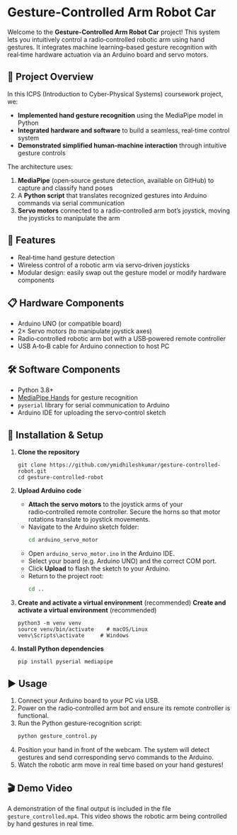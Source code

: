 # Gesture-Controlled Arm Robot Car

Welcome to the **Gesture-Controlled Arm Robot Car** project! This system lets you intuitively control a radio‑controlled robotic arm using hand gestures. It integrates machine learning–based gesture recognition with real‑time hardware actuation via an Arduino board and servo motors.

## 🌟 Project Overview

In this ICPS (Introduction to Cyber-Physical Systems) coursework project, we:

- **Implemented hand gesture recognition** using the MediaPipe model in Python
- **Integrated hardware and software** to build a seamless, real‑time control system
- **Demonstrated simplified human‑machine interaction** through intuitive gesture controls

The architecture uses:

1. **MediaPipe** (open‑source gesture detection, available on GitHub) to capture and classify hand poses
2. A **Python script** that translates recognized gestures into Arduino commands via serial communication
3. **Servo motors** connected to a radio‑controlled arm bot’s joystick, moving the joysticks to manipulate the arm

## 🚀 Features

- Real‑time hand gesture detection
- Wireless control of a robotic arm via servo‑driven joysticks
- Modular design: easily swap out the gesture model or modify hardware components

## 📋 Hardware Components

- Arduino UNO (or compatible board)
- 2× Servo motors (to manipulate joystick axes)
- Radio‑controlled robotic arm bot with a USB‑powered remote controller
- USB A‑to‑B cable for Arduino connection to host PC

## 🛠️ Software Components

- Python 3.8+
- [MediaPipe Hands](https://github.com/google/mediapipe) for gesture recognition
- `pyserial` library for serial communication to Arduino
- Arduino IDE for uploading the servo‑control sketch

## 🔧 Installation & Setup

1. **Clone the repository**

   ```
   git clone https://github.com/ymidhileshkumar/gesture-controlled-robot.git
   cd gesture-controlled-robot
   ```

2. **Upload Arduino code**

   - **Attach the servo motors** to the joystick arms of your radio‑controlled remote controller. Secure the horns so that motor rotations translate to joystick movements.
   - Navigate to the Arduino sketch folder:
     ```bash
     cd arduino_servo_motor
     ```
   - Open `arduino_servo_motor.ino` in the Arduino IDE.
   - Select your board (e.g. Arduino UNO) and the correct COM port.
   - Click **Upload** to flash the sketch to your Arduino.
   - Return to the project root:
     ```bash
     cd ..
     ```

3. **Create and activate a virtual environment** (recommended) **Create and activate a virtual environment** (recommended)

   ```
   python3 -m venv venv
   source venv/bin/activate    # macOS/Linux
   venv\Scripts\activate     # Windows
   ```

4. **Install Python dependencies**

   ```bash
   pip install pyserial mediapipe
   ```

## ▶️ Usage

1. Connect your Arduino board to your PC via USB.
2. Power on the radio‑controlled arm bot and ensure its remote controller is functional.
3. Run the Python gesture‑recognition script:
   ```bash
   python gesture_control.py
   ```
4. Position your hand in front of the webcam. The system will detect gestures and send corresponding servo commands to the Arduino.
5. Watch the robotic arm move in real time based on your hand gestures!
## 🎬 Demo Video

A demonstration of the final output is included in the file `gesture_controlled.mp4`. This video shows the robotic arm being controlled by hand gestures in real time.



